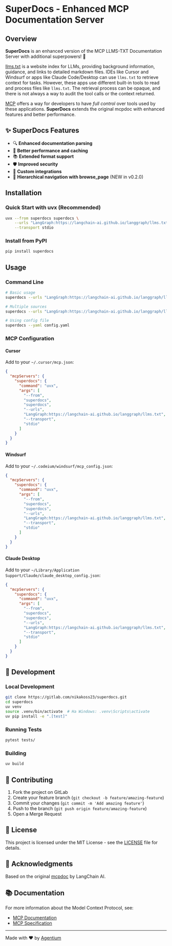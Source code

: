 # SuperDocs - Enhanced MCP Documentation Server

## Overview

**SuperDocs** is an enhanced version of the MCP LLMS-TXT Documentation Server with additional superpowers! 🚀

[llms.txt](https://llmstxt.org/) is a website index for LLMs, providing background information, guidance, and links to detailed markdown files. IDEs like Cursor and Windsurf or apps like Claude Code/Desktop can use `llms.txt` to retrieve context for tasks. However, these apps use different built-in tools to read and process files like `llms.txt`. The retrieval process can be opaque, and there is not always a way to audit the tool calls or the context returned.

[MCP](https://github.com/modelcontextprotocol) offers a way for developers to have *full control* over tools used by these applications. **SuperDocs** extends the original mcpdoc with enhanced features and better performance.

## ✨ SuperDocs Features

- 🔍 **Enhanced documentation parsing**
- 🚀 **Better performance and caching**
- 📚 **Extended format support**
- 🛡️ **Improved security**
- 🔧 **Custom integrations**
- 🧭 **Hierarchical navigation with browse_page** (NEW in v0.2.0)

## Installation

### Quick Start with uvx (Recommended)

```bash
uvx --from superdocs superdocs \
    --urls "LangGraph:https://langchain-ai.github.io/langgraph/llms.txt" \
    --transport stdio
```

### Install from PyPI

```bash
pip install superdocs
```

## Usage

### Command Line

```bash
# Basic usage
superdocs --urls "LangGraph:https://langchain-ai.github.io/langgraph/llms.txt"

# Multiple sources
superdocs --urls "LangGraph:https://langchain-ai.github.io/langgraph/llms.txt" "LangChain:https://python.langchain.com/llms.txt"

# Using config file
superdocs --yaml config.yaml
```

### MCP Configuration

#### Cursor

Add to your `~/.cursor/mcp.json`:

```json
{
  "mcpServers": {
    "superdocs": {
      "command": "uvx",
      "args": [
        "--from",
        "superdocs",
        "superdocs",
        "--urls",
        "LangGraph:https://langchain-ai.github.io/langgraph/llms.txt",
        "--transport",
        "stdio"
      ]
    }
  }
}
```

#### Windsurf

Add to your `~/.codeium/windsurf/mcp_config.json`:

```json
{
  "mcpServers": {
    "superdocs": {
      "command": "uvx",
      "args": [
        "--from",
        "superdocs", 
        "superdocs",
        "--urls",
        "LangGraph:https://langchain-ai.github.io/langgraph/llms.txt",
        "--transport",
        "stdio"
      ]
    }
  }
}
```

#### Claude Desktop

Add to your `~/Library/Application Support/Claude/claude_desktop_config.json`:

```json
{
  "mcpServers": {
    "superdocs": {
      "command": "uvx",
      "args": [
        "--from",
        "superdocs",
        "superdocs", 
        "--urls",
        "LangGraph:https://langchain-ai.github.io/langgraph/llms.txt",
        "--transport",
        "stdio"
      ]
    }
  }
}
```

## 🔧 Development

### Local Development

```bash
git clone https://gitlab.com/nikakoss23/superdocs.git
cd superdocs
uv venv
source .venv/bin/activate  # На Windows: .venv\Scripts\activate
uv pip install -e ".[test]"
```

### Running Tests

```bash
pytest tests/
```

### Building

```bash
uv build
```

## 🚀 Contributing

1. Fork the project on GitLab
2. Create your feature branch (`git checkout -b feature/amazing-feature`)
3. Commit your changes (`git commit -m 'Add amazing feature'`)
4. Push to the branch (`git push origin feature/amazing-feature`)
5. Open a Merge Request

## 📝 License

This project is licensed under the MIT License - see the [LICENSE](LICENSE) file for details.

## 🙏 Acknowledgments

Based on the original [mcpdoc](https://github.com/langchain-ai/mcpdoc) by LangChain AI.

## 📚 Documentation

For more information about the Model Context Protocol, see:
- [MCP Documentation](https://modelcontextprotocol.io/)
- [MCP Specification](https://spec.modelcontextprotocol.io/)

---

Made with ❤️ by [Agentium](https://agentium.ru)
